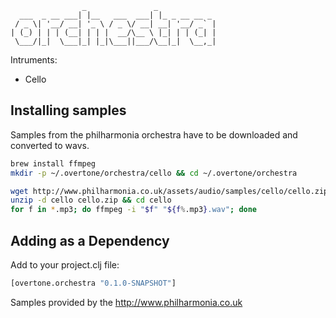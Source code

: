                     _               _             
      ___  _ __ ___| |__   ___  ___| |_ _ __ __ _ 
     / _ \| '__/ __| '_ \ / _ \/ __| __| '__/ _` |
    | (_) | | | (__| | | |  __/\__ \ |_| | | (_| |
     \___/|_|  \___|_| |_|\___||___/\__|_|  \__,_|


Intruments:

 * Cello


## Installing samples

Samples from the philharmonia orchestra have to be downloaded and converted to wavs.

```bash
brew install ffmpeg
mkdir -p ~/.overtone/orchestra/cello && cd ~/.overtone/orchestra

wget http://www.philharmonia.co.uk/assets/audio/samples/cello/cello.zip
unzip -d cello cello.zip && cd cello
for f in *.mp3; do ffmpeg -i "$f" "${f%.mp3}.wav"; done
```

## Adding as a Dependency

Add to your project.clj file:

```clojure
[overtone.orchestra "0.1.0-SNAPSHOT"]
```

Samples provided by the  http://www.philharmonia.co.uk

